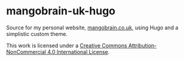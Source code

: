 # mangobrain-uk-hugo

Source for my personal website,
[mangobrain.co.uk](https://www.mangobrain.co.uk), using Hugo and a simplistic
custom theme.

This work is licensed under a
[Creative Commons Attribution-NonCommercial 4.0 International License](http://creativecommons.org/licenses/by-nc/4.0/).
